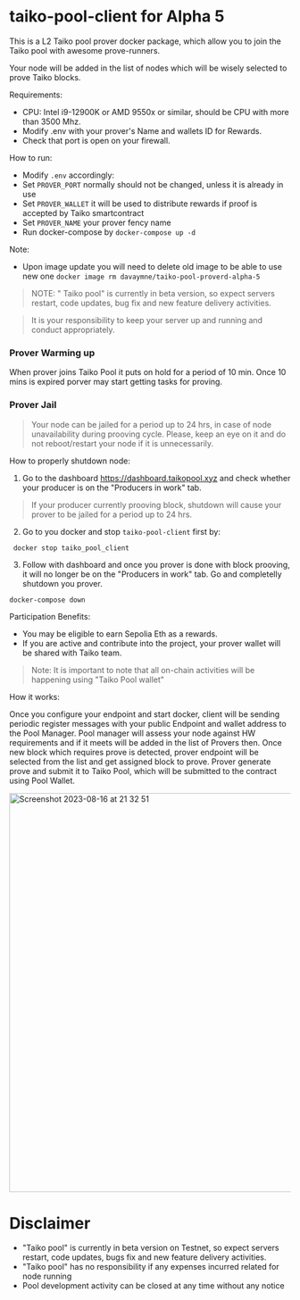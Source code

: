# taiko-pool-client for Alpha 5

This is a L2 Taiko pool prover docker package, which allow you to join the Taiko pool with awesome prove-runners.

Your node will be added in the list of nodes which will be wisely selected to prove Taiko blocks.

Requirements:
 - CPU: Intel i9-12900K or AMD 9550x or similar, should be CPU with more than 3500 Mhz.
 - Modify .env with your prover's Name and wallets ID for Rewards.
 - Check that port is open on your firewall.

How to run:
   - Modify `.env` accordingly:
   - Set `PROVER_PORT` normally should not be changed, unless it is already in use
   - Set `PROVER_WALLET` it will be used to distribute rewards if proof is accepted by Taiko smartcontract
   - Set `PROVER_NAME` your prover fency name
   - Run docker-compose by `docker-compose up -d`

Note:
 - Upon image update you will need to delete old image to be able to use new one `docker image rm davaymne/taiko-pool-proverd-alpha-5`


> NOTE: " Taiko pool" is currently in beta version, so expect servers restart, code updates, bug fix and new feature delivery activities.

> It is your responsibility to keep your server up and running and conduct appropriately.

### Prover Warming up
When prover joins Taiko Pool it puts on hold for a period of 10 min. Once 10 mins is expired porver may start getting tasks for proving.

### Prover Jail

> Your node can be jailed for a period up to 24 hrs, in case of node unavailability during prooving cycle. Please, keep an eye on it and do not reboot/restart your node if it is unnecessarily. 

How to properly shutdown node:
 1. Go to the dashboard https://dashboard.taikopool.xyz and check whether your producer is on the "Producers in work" tab.
 > If your producer currently prooving block, shutdown will cause your prover to be jailed for a period up to 24 hrs.
 2. Go to you docker and stop `taiko-pool-client` first by:
 ```
  docker stop taiko_pool_client 
 ```
 3. Follow with dashboard and once you prover is done with block prooving, it will no longer be on the "Producers in work" tab. Go and completelly shutdown you prover.
 ```
 docker-compose down
 ```

Participation Benefits:
 - You may be eligible to earn Sepolia Eth as a rewards.
 - If you are active and contribute into the project, your prover wallet will be shared with Taiko team.


  > Note: It is important to note that all on-chain activities will be happening using "Taiko Pool wallet"

How it works:

Once you configure your endpoint and start docker, client will be sending periodic register messages with your public Endpoint and wallet address to the Pool Manager.
Pool manager will assess your node against HW requirements and if it meets will be added in the list of Provers then.
Once new block which requires prove is detected, prover endpoint will be selected from the list and get assigned block to prove.
Prover generate prove and submit it to Taiko Pool, which will be submitted to the contract using Pool Wallet.

<img width="715" alt="Screenshot 2023-08-16 at 21 32 51" src="https://github.com/davaymne/taiko-pool-client-alpha5/assets/29555611/eec89543-fba4-42c4-b97f-04baf6b5d175">

# Disclaimer #
- "Taiko pool" is currently in beta version on Testnet, so expect servers restart, code updates, bugs fix and new feature delivery activities.
- "Taiko pool" has no responsibility if any expenses incurred related for node running
- Pool development activity can be closed at any time without any notice
